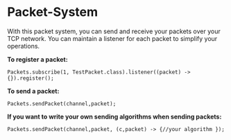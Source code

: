# Packet-System

With this packet system, you can send and receive your packets over your TCP network. You can maintain a listener for each packet to simplify your operations.

**To register a packet:**

```
Packets.subscribe(1, TestPacket.class).listener((packet) ->{}).register();
```

**To send a packet:**
```
Packets.sendPacket(channel,packet);
```

**If you want to write your own sending algorithms when sending packets:**
```
Packets.sendPacket(channel,packet, (c,packet) -> {//your algorithm });
```
